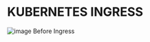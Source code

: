 # KUBERNETES INGRESS

![image](https://github.com/pavankumar0077/Devops-tools/assets/40380941/fe83df56-e833-498a-a3d5-538f9ed50850)
Before Ingress

